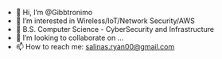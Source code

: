 - 👋 Hi, I’m @Gibbtronimo
- 👀 I’m interested in Wireless/IoT/Network Security/AWS
- 🌱 B.S. Computer Science - CyberSecurity and Infrastructure
- 💞️ I’m looking to collaborate on ...
- 📫 How to reach me:
  salinas.ryan00@gmail.com


<!---
Gibbtronimo/Gibbtronimo is a ✨ special ✨ repository because its `README.md` (this file) appears on your GitHub profile.
You can click the Preview link to take a look at your changes.
--->
